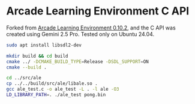 # Arcade Learning Environment C API

Forked from [Arcade Learning Environment 0.10.2](https://github.com/Farama-Foundation/Arcade-Learning-Environment/tree/v0.10.2), and the C API was created using Gemini 2.5 Pro.
Tested only on Ubuntu 24.04.

```sh
sudo apt install libsdl2-dev

mkdir build && cd build
cmake ../ -DCMAKE_BUILD_TYPE=Release -DSDL_SUPPORT=ON
cmake --build .

cd ../src/ale
cp ../../build/src/ale/libale.so .
gcc ale_test.c -o ale_test -L . -l ale -O3
LD_LIBRARY_PATH=. ./ale_test pong.bin
```
